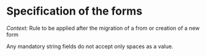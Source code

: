 # Specification of the forms
_Context:_
Rule to be applied after the migration of a from or creation of a new form

Any mandatory string fields do not accept only spaces as a value. 
